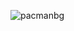 ![pacmanbg](https://user-images.githubusercontent.com/76182416/163697568-64bcbccf-3193-4807-bd21-c32b3dcf3a82.gif)
